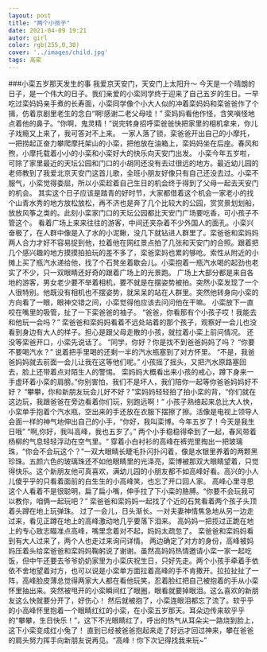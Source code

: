 ```yaml
---
layout: post
title: "两个小孩子"
date: 2021-04-09 19:21
autor: girl
color: rgb(255,0,30)
cover: '../images/child.jpg'
tags: 高栾
---
```

###小栾五岁那天发生的事
我爱京天安门，天安门上太阳升～
今天是一个晴朗的日子，是一个伟大的日子。我们亲爱的小栾同学终于迎来了自己五岁的生日。一早吃过栾妈妈亲手煮的长寿面，小栾同学像个小大人似的冲着栾妈妈和栾爸爸作了个揖，仿着京剧里老生的念白“啊!感谢二老父母哇！”
栾妈妈看他作怪，含笑嗔怪地点着他的鼻子。“你啊，鬼灵精！”说完转身招呼栾爸爸快把家里的相机拿来，你儿子戏瘾又上来了，我可答对不上来。
一家人落了锁，栾爸爸开出自己的小摩托，一把捞起正奋力攀爬摩托架山的小栾，把他放在油箱上，栾妈妈坐在后座。春风和煦，小摩托载着小小的小栾和小栾好大的快乐向天安门出发。
小栾今年五岁啦，可除了家里最近的天坛公园和门口的小胡同还没有去过很远的地方。最近幼儿园的老师教到了我爱北京天安门这首儿歌，全班小朋友好像只有自己还没去过。小栾不服气，小栾觉得委屈，所以小栾趁着自己生日的机会终于得到了父母一起去天安门的机会。
其实这个日子应该是踏青的好时节，大家都借着这个机会一家老小的找个山青水秀的地方放松放松，再不济也是奔了几个比较大的公园，赏赏景划划船，放放风筝之类的。此刻小栾家门口的天坛公园都比天安门广场要吃香，可小孩子不管这个。
看着广场上来来往往的游客，中间还夹杂着不少外国人的面孔。小栾兴奋极了，在人群中像是入了水的小泥鳅，没几下就钻进人群里了。栾爸爸和栾妈妈两人合力才好不容易捉到他，拉着他在网红景点拍了几张和天安门的合照。跟着把几个感兴趣的地方摸摸拍拍玩的差不多了，栾爸栾妈也累的够呛。索性从附近的小摊上买了瓶汽水递给他，找了个石凳坐着歇会儿。小栾抱着一瓶汽水喝的起劲也老实了不少，只一双眼睛还好奇的跟着广场上的光景跑。
广场上大部分都是来自各地的游客，男女老少要不举着相机，要不就是在摆姿势被拍。突然小栾发现了一个人很特别。他既没有相机也不摆姿势，就呆呆的站在人群里。突然他转身向小栾的方向看了一眼，眼神交错之间，小栾觉得他应该去问问他在干嘛。
小栾放下一直咬在嘴里的吸管，扯了一下栾爸爸的袖子。
“爸爸，你看那有个小孩子哎！我能去和他玩一会吗？”
栾爸爸和栾妈妈看着不远处站着的那个孩子，观察好一会儿也没看到身边有大人的样子。担心是跟父母走散的小孩，就拉着小栾上前问情况。
还没等栾爸开口，小栾先说话了。
“同学，你好？你是找不到爸爸妈妈了吗？
“你要不要喝汽水？”
说着把手里喝的还剩一半的汽水瓶塞到了对方怀里。
“不是，我爸爸妈妈就去前面一会儿让我在这等他们呢。”
小孩摇了摇头，又把汽水原路塞回去，脸上还带着点对陌生人的警惕。
栾妈妈大概看出来小孩的戒心，蹲下身来一手虚环着小栾的肩膀。”你别害怕，我们不是坏人，我们陪你一起等你爸爸妈妈好不好？
“攀攀，你和新朋友玩会儿好不好？”栾妈妈轻轻拍了拍小栾的背，“你们就在这边玩，我跟爸爸在旁边看着你们玩，别跑远啊！”
小孩子熟络起来总比大人快，小栾单手抱着个汽水瓶，空出来的手还放在衣服下摆擦了擦。活像是电视上领导人会面一样的神气地伸出自己的小手，“你好，我叫栾博。今年五岁了！今天是我生日哦”
“啊,你好，我叫高峰，我也五岁了。”
两个小手稳稳得牵到了一起，春风带着杨柳的气息轻轻浮动在空气里。“
穿着小白衬衫的高峰在裤兜里掏出一把玻璃珠，“你会不会玩这个？”一双大眼睛长睫毛扑闪扑闪着，像是水银里养着的两颗黑珍珠。五颜六色的玻璃珠还不如他眼睛里的光泽亮，栾博被那双大眼睛望着，只觉得快乐。这个新朋友他可真喜欢，满幼儿园的小朋友都不如高峰好看。高兴的小人儿傻乎乎的只看着面前的白生生的小高峰笑，也忘了开口回人家。
高峰心里寻思这个人看着不是很聪明，扁了扁小嘴，伸手拉了下小栾的胳膊。“你要不会玩我可以教你，咱俩一起玩吧？”
栾爸爸和栾妈妈一起找了个近的石凳看着两个孩子头顶着头蹲在地上玩弹珠。
过了一会儿，日头渐长。一对夫妻神情焦急地从另一边走过来，看见正蹲在地上的高峰激动地几乎要落下泪来。
高妈妈一把揽过正跪在地上的专心致志瞄准点高峰，嘴里念着对不起，妈妈太疏忽了。
栾爸爸和栾妈妈看到有大人过来了，两个人也走过来询问详情。
两边确定了对方的身份，高峰被妈妈压着头给栾爸爸和栾妈妈鞠躬说了谢谢。虽然高妈妈热情邀请小栾一家一起吃饭，但中午还要去爷爷奶奶家里为小栾庆祝生日，只好先走。两个小孩手牵着手依依不舍地望着对方，也可以说是小栾单方面拉着高峰的手不肯撒开。拉拉扯扯了一阵，高峰脸皮薄总觉得两家大人都在看他玩笑，忍着脸红把自己被抱着的手从小栾怀里抽出来。突然被甩开的小栾瞬间红了眼圈，眼看就要掉眼泪。这么喜欢的新朋友这么快就要分开了，好伤心！
然后就被抱了，小栾连眼泪都忘了流了。软乎乎的小高峰怀里抱着一个眼睛红红的小栾，在小栾五岁那天。耳朵边传来软乎乎的“攀攀，生日快乐！”，这下不光眼睛红了，呼出的热气从耳朵尖一路烧到脸上，这下小栾变成红小兔了！
直到已经被爸爸抱起来走了好远才回过神来，攀在爸爸的肩头努力挥手向新朋友说再见。“高峰！你下次记得找我来玩~”






